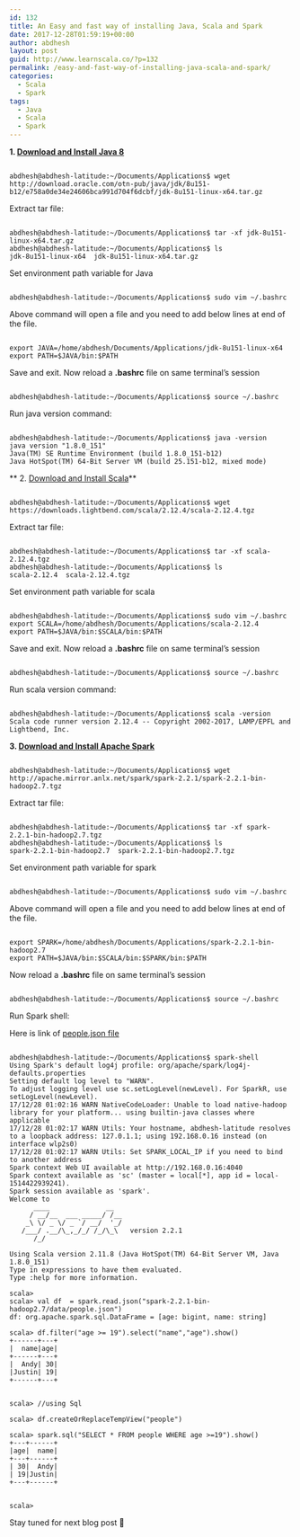 ```yaml
---
id: 132
title: An Easy and fast way of installing Java, Scala and Spark
date: 2017-12-28T01:59:19+00:00
author: abdhesh
layout: post
guid: http://www.learnscala.co/?p=132
permalink: /easy-and-fast-way-of-installing-java-scala-and-spark/
categories:
  - Scala
  - Spark
tags:
  - Java
  - Scala
  - Spark
---
```

**1. <a href="http://www.oracle.com/technetwork/java/javase/downloads/index.html" target="_blank" rel="noopener">Download and Install Java 8</a>**

<pre><code class="scala">
abdhesh@abdhesh-latitude:~/Documents/Applications$ wget http://download.oracle.com/otn-pub/java/jdk/8u151-b12/e758a0de34e24606bca991d704f6dcbf/jdk-8u151-linux-x64.tar.gz
</code></pre>

Extract tar file:

<pre><code class="scala">
abdhesh@abdhesh-latitude:~/Documents/Applications$ tar -xf jdk-8u151-linux-x64.tar.gz 
abdhesh@abdhesh-latitude:~/Documents/Applications$ ls
jdk-8u151-linux-x64  jdk-8u151-linux-x64.tar.gz
</code></pre>

Set environment path variable for Java

<pre><code class="scala">
abdhesh@abdhesh-latitude:~/Documents/Applications$ sudo vim ~/.bashrc
</code></pre>

Above command will open a file and you need to add below lines at end of the file.

<pre><code class="scala">
export JAVA=/home/abdhesh/Documents/Applications/jdk-8u151-linux-x64
export PATH=$JAVA/bin:$PATH
</code></pre>

Save and exit. Now reload a **.bashrc** file on same terminal&#8217;s session

<pre><code class="scala">
abdhesh@abdhesh-latitude:~/Documents/Applications$ source ~/.bashrc 
</code></pre>

Run java version command:

<pre><code class="scala">
abdhesh@abdhesh-latitude:~/Documents/Applications$ java -version
java version "1.8.0_151"
Java(TM) SE Runtime Environment (build 1.8.0_151-b12)
Java HotSpot(TM) 64-Bit Server VM (build 25.151-b12, mixed mode)
</code></pre>

** 2. <a href="https://www.scala-lang.org/download/" target="_blank" rel="noopener">Download and Install Scala</a>**

<pre><code class="scala">
abdhesh@abdhesh-latitude:~/Documents/Applications$ wget https://downloads.lightbend.com/scala/2.12.4/scala-2.12.4.tgz
</code></pre>

Extract tar file:

<pre><code class="scala">
abdhesh@abdhesh-latitude:~/Documents/Applications$ tar -xf scala-2.12.4.tgz 
abdhesh@abdhesh-latitude:~/Documents/Applications$ ls
scala-2.12.4  scala-2.12.4.tgz
</code></pre>

Set environment path variable for scala

<pre><code class="scala">
abdhesh@abdhesh-latitude:~/Documents/Applications$ sudo vim ~/.bashrc
export SCALA=/home/abdhesh/Documents/Applications/scala-2.12.4
export PATH=$JAVA/bin:$SCALA/bin:$PATH
</code></pre>

Save and exit. Now reload a **.bashrc** file on same terminal&#8217;s session

<pre><code class="scala">
abdhesh@abdhesh-latitude:~/Documents/Applications$ source ~/.bashrc 
</code></pre>

Run scala version command:

<pre><code class="scala">
abdhesh@abdhesh-latitude:~/Documents/Applications$ scala -version
Scala code runner version 2.12.4 -- Copyright 2002-2017, LAMP/EPFL and Lightbend, Inc.
</code></pre>

**3. <a href="https://spark.apache.org/downloads.html" target="_blank" rel="noopener">Download and Install Apache Spark</a>**

<pre><code class="scala">
abdhesh@abdhesh-latitude:~/Documents/Applications$ wget http://apache.mirror.anlx.net/spark/spark-2.2.1/spark-2.2.1-bin-hadoop2.7.tgz
</code></pre>

Extract tar file:

<pre><code class="scala">
abdhesh@abdhesh-latitude:~/Documents/Applications$ tar -xf spark-2.2.1-bin-hadoop2.7.tgz 
abdhesh@abdhesh-latitude:~/Documents/Applications$ ls
spark-2.2.1-bin-hadoop2.7  spark-2.2.1-bin-hadoop2.7.tgz
</code></pre>

Set environment path variable for spark

<pre><code class="scala">
abdhesh@abdhesh-latitude:~/Documents/Applications$ sudo vim ~/.bashrc
</code></pre>

Above command will open a file and you need to add below lines at end of the file.

<pre><code class="scala">
export SPARK=/home/abdhesh/Documents/Applications/spark-2.2.1-bin-hadoop2.7
export PATH=$JAVA/bin:$SCALA/bin:$SPARK/bin:$PATH
</code></pre>

Now reload a **.bashrc** file on same terminal&#8217;s session

<pre><code class="scala">
abdhesh@abdhesh-latitude:~/Documents/Applications$ source ~/.bashrc 
</code></pre>

Run Spark shell:

Here is link of <a href="https://github.com/apache/spark/blob/master/examples/src/main/resources/people.json" target="_blank" rel="noopener">people.json file</a>

<pre><code class="scala">
abdhesh@abdhesh-latitude:~/Documents/Applications$ spark-shell 
Using Spark's default log4j profile: org/apache/spark/log4j-defaults.properties
Setting default log level to "WARN".
To adjust logging level use sc.setLogLevel(newLevel). For SparkR, use setLogLevel(newLevel).
17/12/28 01:02:16 WARN NativeCodeLoader: Unable to load native-hadoop library for your platform... using builtin-java classes where applicable
17/12/28 01:02:17 WARN Utils: Your hostname, abdhesh-latitude resolves to a loopback address: 127.0.1.1; using 192.168.0.16 instead (on interface wlp2s0)
17/12/28 01:02:17 WARN Utils: Set SPARK_LOCAL_IP if you need to bind to another address
Spark context Web UI available at http://192.168.0.16:4040
Spark context available as 'sc' (master = local[*], app id = local-1514422939241).
Spark session available as 'spark'.
Welcome to
      ____              __
     / __/__  ___ _____/ /__
    _\ \/ _ \/ _ `/ __/  '_/
   /___/ .__/\_,_/_/ /_/\_\   version 2.2.1
      /_/
         
Using Scala version 2.11.8 (Java HotSpot(TM) 64-Bit Server VM, Java 1.8.0_151)
Type in expressions to have them evaluated.
Type :help for more information.

scala&gt; 
scala&gt; val df  = spark.read.json("spark-2.2.1-bin-hadoop2.7/data/people.json")
df: org.apache.spark.sql.DataFrame = [age: bigint, name: string]

scala&gt; df.filter("age &gt;= 19").select("name","age").show()
+------+---+
|  name|age|
+------+---+
|  Andy| 30|
|Justin| 19|
+------+---+


scala&gt; //using Sql

scala&gt; df.createOrReplaceTempView("people")

scala&gt; spark.sql("SELECT * FROM people WHERE age &gt;=19").show()
+---+------+
|age|  name|
+---+------+
| 30|  Andy|
| 19|Justin|
+---+------+


scala&gt; 
</code></pre>

Stay tuned for next blog post 🙂